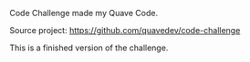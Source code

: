 Code Challenge made my Quave Code.

Source project: https://github.com/quavedev/code-challenge

This is a finished version of the challenge.